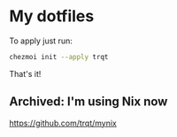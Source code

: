 # My dotfiles

To apply just run:
```sh
chezmoi init --apply trqt
```
That's it!

## Archived: I'm using Nix now
https://github.com/trqt/mynix
